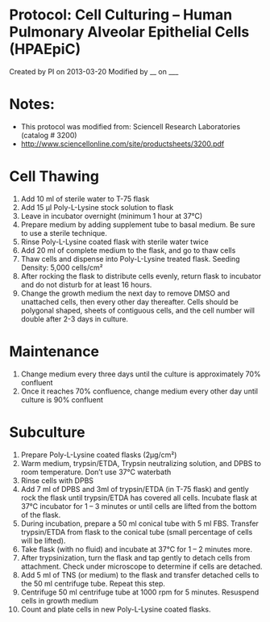 Protocol: Cell Culturing – Human Pulmonary Alveolar Epithelial 	Cells (HPAEpiC)
================================================================================
Created by PI on 2013-03-20
Modified by __ on ___
# Notes:
-	This protocol was modified from:  Sciencell Research Laboratories (catalog # 3200) 
-	http://www.sciencellonline.com/site/productsheets/3200.pdf 
# Cell Thawing 
1.	Add 10 ml of sterile water to T-75 flask 
2.	Add 15 µl Poly-L-Lysine stock solution to flask
3.	Leave in incubator overnight (minimum 1 hour at 37°C)
4.	Prepare medium by adding supplement tube to basal medium. Be sure to use a sterile technique.
5.	Rinse Poly-L-Lysine coated flask with sterile water twice
6.	Add 20 ml of complete medium to the flask, and go to thaw cells
7.	Thaw cells and dispense into Poly-L-Lysine treated flask. Seeding Density: 5,000 cells/cm² 
8.	After rocking the flask to distribute cells evenly, return flask to incubator and do not disturb for at least 16 hours. 
9.	Change the growth medium the next day to remove DMSO and unattached cells, then every other day thereafter. Cells should be polygonal shaped, sheets of contiguous cells, and the cell number will double after 2-3 days in culture. 
# Maintenance 
1.	Change medium every three days until the culture is approximately 70% confluent
2.	Once it reaches 70% confluence, change medium every other day until culture is 90% confluent
# Subculture
1.	Prepare Poly-L-Lysine coated flasks (2µg/cm²) 
2.	Warm medium, trypsin/ETDA, Trypsin neutralizing solution, and DPBS to room temperature. Don’t use 37°C waterbath 
3.	Rinse cells with DPBS
4.	Add 7 ml of DPBS and 3ml of trypsin/ETDA (in T-75 flask) and gently rock the flask until trypsin/ETDA has covered all cells. Incubate flask at 37°C incubator for 1 – 3 minutes or until cells are lifted from the bottom of the flask. 
5.	During incubation, prepare a 50 ml conical tube with 5 ml FBS. Transfer trypsin/ETDA from flask to the conical tube (small percentage of cells will be lifted).
6.	Take flask (with no fluid) and incubate at 37°C for 1 – 2 minutes more.
7.	After trypsinization, turn the flask and tap gently to detach cells from attachment. Check under microscope to determine if cells are detached. 
8.	Add 5 ml of TNS (or medium) to the flask and transfer detached cells to the 50 ml centrifuge tube. Repeat this step. 
9.	Centrifuge 50 ml centrifuge tube at 1000 rpm for 5 minutes. Resuspend cells in growth medium 
10.	Count and plate cells in new Poly-L-Lysine coated flasks.  
